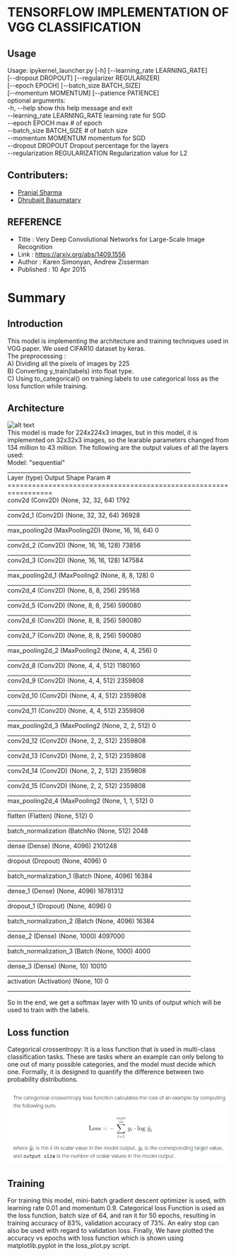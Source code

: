 # TENSORFLOW IMPLEMENTATION OF VGG CLASSIFICATION

## Usage
Usage: ipykernel_launcher.py [-h] [--learning_rate LEARNING_RATE]<br/>
                                [--dropout DROPOUT] [--regularizer REGULARIZER]<br/>
                                [--epoch EPOCH] [--batch_size BATCH_SIZE]<br/>
                                [--momentum MOMENTUM] [--patience PATIENCE]<br/>
optional arguments:<br/>
  -h, --help            show this help message and exit<br/>
  --learning_rate LEARNING_RATE
                        learning rate for SGD<br/>
  --epoch EPOCH     max # of epoch<br/>
  --batch_size BATCH_SIZE
                        # of batch size<br/>
  --momentum MOMENTUM     momentum for SGD<br/>
  --dropout DROPOUT
                        Dropout percentage for the layers<br/>
  --regularization REGULARIZATION
                        Regularization value for L2<br/>
## Contributers:
- [Pranjal Sharma](https://github.com/sppsps)
- [Dhrubajit Basumatary](https://github.com/dhruvz9)

## REFERENCE
 - Title : Very Deep Convolutional Networks for Large-Scale Image Recognition <br />
 - Link : https://arxiv.org/abs/1409.1556 <br />
 - Author : Karen Simonyan, Andrew Zisserman <br />
 - Published : 10 Apr 2015 <br />

# Summary

## Introduction
This model is implementing the architecture and training techniques used in VGG paper. We used CIFAR10 dataset by keras.<br />The preprocessing :<br />
A) Dividing all the pixels of images by 225<br />
B) Converting y_train(labels) into float type.<br />
C) Using to_categorical() on training labels to use categorical loss as the loss function while training.<br />

## Architecture 
![alt text](https://www.researchgate.net/profile/Clifford-Yang/publication/325137356/figure/fig2/AS:670371271413777@1536840374533/llustration-of-the-network-architecture-of-VGG-19-model-conv-means-convolution-FC-means.jpg)<br />
This model is made for 224x224x3 images, but in this model, it is implemented on 32x32x3 images, so the learable parameters changed from 134 million to 43 million.
The following are the output values of all the layers used:<br/>
Model: "sequential"
_________________________________________________________________<br/>
Layer (type)                 Output Shape              Param #   <br/>
=================================================================<br/>
conv2d (Conv2D)              (None, 32, 32, 64)        1792      <br/>
_________________________________________________________________<br/>
conv2d_1 (Conv2D)            (None, 32, 32, 64)        36928     <br/>
_________________________________________________________________<br/>
max_pooling2d (MaxPooling2D) (None, 16, 16, 64)        0         <br/>
_________________________________________________________________<br/>
conv2d_2 (Conv2D)            (None, 16, 16, 128)       73856     <br/>
_________________________________________________________________<br/>
conv2d_3 (Conv2D)            (None, 16, 16, 128)       147584    <br/>
_________________________________________________________________<br/>
max_pooling2d_1 (MaxPooling2 (None, 8, 8, 128)         0         <br/>
_________________________________________________________________<br/>
conv2d_4 (Conv2D)            (None, 8, 8, 256)         295168    <br/>
_________________________________________________________________<br/>
conv2d_5 (Conv2D)            (None, 8, 8, 256)         590080    <br/>
_________________________________________________________________<br/>
conv2d_6 (Conv2D)            (None, 8, 8, 256)         590080    <br/>
_________________________________________________________________<br/>
conv2d_7 (Conv2D)            (None, 8, 8, 256)         590080    <br/>
_________________________________________________________________<br/>
max_pooling2d_2 (MaxPooling2 (None, 4, 4, 256)         0         <br/>
_________________________________________________________________<br/>
conv2d_8 (Conv2D)            (None, 4, 4, 512)         1180160   <br/>
_________________________________________________________________<br/>
conv2d_9 (Conv2D)            (None, 4, 4, 512)         2359808   <br/>
_________________________________________________________________<br/>
conv2d_10 (Conv2D)           (None, 4, 4, 512)         2359808   <br/>
_________________________________________________________________<br/>
conv2d_11 (Conv2D)           (None, 4, 4, 512)         2359808   <br/>
_________________________________________________________________<br/>
max_pooling2d_3 (MaxPooling2 (None, 2, 2, 512)         0         <br/>
_________________________________________________________________<br/>
conv2d_12 (Conv2D)           (None, 2, 2, 512)         2359808   <br/>
_________________________________________________________________<br/>
conv2d_13 (Conv2D)           (None, 2, 2, 512)         2359808   <br/>
_________________________________________________________________<br/>
conv2d_14 (Conv2D)           (None, 2, 2, 512)         2359808   <br/>
_________________________________________________________________<br/>
conv2d_15 (Conv2D)           (None, 2, 2, 512)         2359808   <br/>
_________________________________________________________________<br/>
max_pooling2d_4 (MaxPooling2 (None, 1, 1, 512)         0         <br/>
_________________________________________________________________<br/>
flatten (Flatten)            (None, 512)               0         <br/>
_________________________________________________________________<br/>
batch_normalization (BatchNo (None, 512)               2048      <br/>
_________________________________________________________________<br/>
dense (Dense)                (None, 4096)              2101248   <br/>
_________________________________________________________________<br/>
dropout (Dropout)            (None, 4096)              0         <br/>
_________________________________________________________________<br/>
batch_normalization_1 (Batch (None, 4096)              16384     <br/>
_________________________________________________________________<br/>
dense_1 (Dense)              (None, 4096)              16781312  <br/>
_________________________________________________________________<br/>
dropout_1 (Dropout)          (None, 4096)              0         <br/>
_________________________________________________________________<br/>
batch_normalization_2 (Batch (None, 4096)              16384     <br/>
_________________________________________________________________<br/>
dense_2 (Dense)              (None, 1000)              4097000   <br/>
_________________________________________________________________<br/>
batch_normalization_3 (Batch (None, 1000)              4000      <br/>
_________________________________________________________________<br/>
dense_3 (Dense)              (None, 10)                10010     <br/>
_________________________________________________________________<br/>
activation (Activation)      (None, 10)                0         <br/>
_________________________________________________________________<br/>

So in the end, we get a softmax layer with 10 units of output which will be used to train with the labels.

## Loss function
Categorical crossentropy: It is a loss function that is used in multi-class classification tasks. These are tasks where an example can only belong to one out of many possible categories, and the model must decide which one.
Formally, it is designed to quantify the difference between two probability distributions.

<p align="center">
  <img src="assets/categoricalloss.png" width="500">
  </p>
  


## Training
For training this model, mini-batch gradient descent optimizer is used, with learning rate 0.01 and momentum 0.9. Categorical loss Function is used as the loss function, batch size of 64, and ran it for 50 epochs, resulting in training accuracy of 83%, validation accuracy of 73%. An ealry stop can also be used with regard to validation loss.
Finally, We have plotted the accuracy vs epochs with loss function which is shown using matplotlib.pyplot in the loss_plot.py script.


